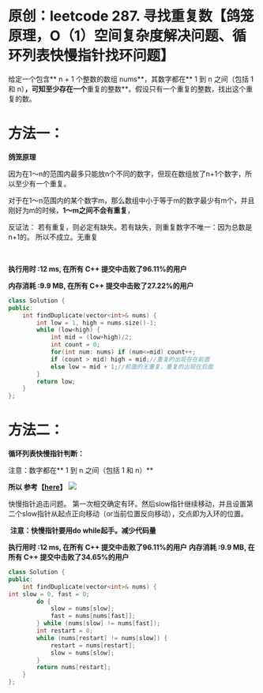 # 原创：leetcode 287. 寻找重复数【鸽笼原理，O（1）空间复杂度解决问题、循环列表快慢指针找环问题】

给定一个包含** n + 1 个整数的数组 nums**，其数字都在** 1 到 n 之间（包括 1 和 n）**，可知至少存在一个**重复的整数**。假设只有一个重复的整数，找出这个重复的数。

# 方法一：

**鸽笼原理**

因为在1～n的范围内最多只能放n个不同的数字，但现在数组放了n+1个数字，所以至少有一个重复。

对于在1～n范围内的某个数字m，那么数组中小于等于m的数字最少有m个，并且刚好为m的时候，**1～m之间不会有重复**，

> 
反证法：
若有重复，则必定有缺失。若有缺失，则重复数字不唯一：因为总数是n+1的。
所以不成立。无重复


 

**执行用时 :12 ms, 在所有 C++ 提交中击败了96.11%的用户**

**内存消耗 :9.9 MB, 在所有 C++ 提交中击败了27.22%的用户**
```c++
class Solution {
public:
    int findDuplicate(vector<int>& nums) {
        int low = 1, high = nums.size()-1;
        while (low<high) {
            int mid = (low+high)/2;
            int count = 0;
            for(int num: nums) if (num<=mid) count++;
            if (count > mid) high = mid;//重复的出现在在前面
            else low = mid + 1;//前面的无重复，重复的出现在后面
        }
        return low;
    }
};
```

# 方法二：

**循环列表快慢指针判断：**

注意：数字都在** 1 到 n 之间（包括 1 和 n）**

**所以 参考【[here](https://blog.csdn.net/jmspan/article/details/51158516)】**
![](https://img-blog.csdn.net/20160415091505120?watermark/2/text/aHR0cDovL2Jsb2cuY3Nkbi5uZXQv/font/5a6L5L2T/fontsize/400/fill/I0JBQkFCMA==/dissolve/70/gravity/Center)

> 
快慢指针追击问题。
第一次相交确定有环。然后slow指针继续移动，并且设置第二个slow指针从起点正向移动（or当前位置反向移动），交点即为入环的位置。


 **注意：快慢指针要用do while起手。减少代码量**

> 
**执行用时 :12 ms, 在所有 C++ 提交中击败了96.11%的用户**
**内存消耗 :9.9 MB, 在所有 C++ 提交中击败了34.65%的用户**
```c++
class Solution {
public:
    int findDuplicate(vector<int>& nums) {
int slow = 0, fast = 0;
        do {
            slow = nums[slow];
            fast = nums[nums[fast]];
        } while (nums[slow] != nums[fast]);
        int restart = 0;
        while (nums[restart] != nums[slow]) {
            restart = nums[restart];
            slow = nums[slow];
        }
        return nums[restart];
    }
};
```

 
